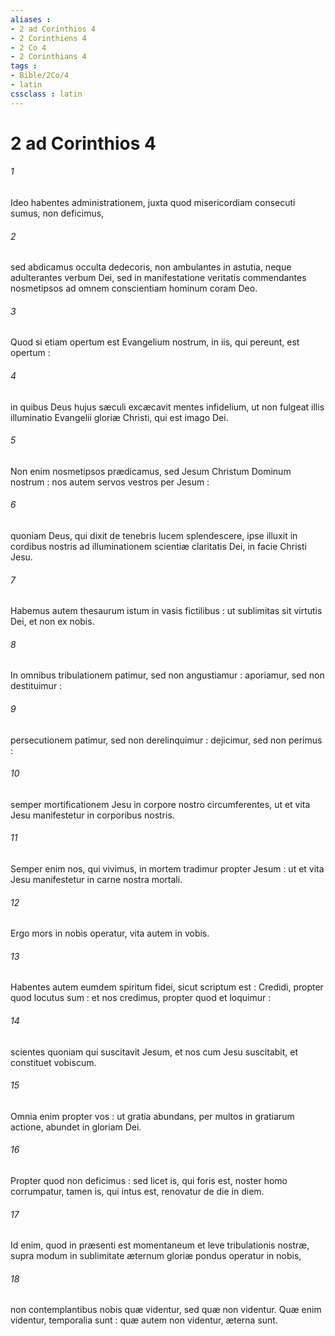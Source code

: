 ```yaml
---
aliases : 
- 2 ad Corinthios 4
- 2 Corinthiens 4
- 2 Co 4
- 2 Corinthians 4
tags : 
- Bible/2Co/4
- latin
cssclass : latin
---
```


# 2 ad Corinthios 4

###### 1
Ideo habentes administrationem, juxta quod misericordiam consecuti sumus, non deficimus,
###### 2
sed abdicamus occulta dedecoris, non ambulantes in astutia, neque adulterantes verbum Dei, sed in manifestatione veritatis commendantes nosmetipsos ad omnem conscientiam hominum coram Deo.
###### 3
Quod si etiam opertum est Evangelium nostrum, in iis, qui pereunt, est opertum :
###### 4
in quibus Deus hujus sæculi excæcavit mentes infidelium, ut non fulgeat illis illuminatio Evangelii gloriæ Christi, qui est imago Dei.
###### 5
Non enim nosmetipsos prædicamus, sed Jesum Christum Dominum nostrum : nos autem servos vestros per Jesum :
###### 6
quoniam Deus, qui dixit de tenebris lucem splendescere, ipse illuxit in cordibus nostris ad illuminationem scientiæ claritatis Dei, in facie Christi Jesu.
###### 7
Habemus autem thesaurum istum in vasis fictilibus : ut sublimitas sit virtutis Dei, et non ex nobis.
###### 8
In omnibus tribulationem patimur, sed non angustiamur : aporiamur, sed non destituimur :
###### 9
persecutionem patimur, sed non derelinquimur : dejicimur, sed non perimus :
###### 10
semper mortificationem Jesu in corpore nostro circumferentes, ut et vita Jesu manifestetur in corporibus nostris.
###### 11
Semper enim nos, qui vivimus, in mortem tradimur propter Jesum : ut et vita Jesu manifestetur in carne nostra mortali.
###### 12
Ergo mors in nobis operatur, vita autem in vobis.
###### 13
Habentes autem eumdem spiritum fidei, sicut scriptum est : Credidi, propter quod locutus sum : et nos credimus, propter quod et loquimur :
###### 14
scientes quoniam qui suscitavit Jesum, et nos cum Jesu suscitabit, et constituet vobiscum.
###### 15
Omnia enim propter vos : ut gratia abundans, per multos in gratiarum actione, abundet in gloriam Dei.
###### 16
Propter quod non deficimus : sed licet is, qui foris est, noster homo corrumpatur, tamen is, qui intus est, renovatur de die in diem.
###### 17
Id enim, quod in præsenti est momentaneum et leve tribulationis nostræ, supra modum in sublimitate æternum gloriæ pondus operatur in nobis,
###### 18
non contemplantibus nobis quæ videntur, sed quæ non videntur. Quæ enim videntur, temporalia sunt : quæ autem non videntur, æterna sunt.
